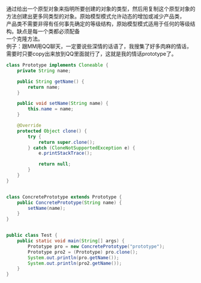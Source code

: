 通过给出一个原型对象来指明所要创建的对象的类型，然后用复制这个原型对象的方法创建出更多同类型的对象。原始模型模式允许动态的增加或减少产品类，  
产品类不需要非得有任何事先确定的等级结构，原始模型模式适用于任何的等级结构。缺点是每一个类都必须配备  
一个克隆方法。  
例子：跟MM用QQ聊天，一定要说些深情的话语了，我搜集了好多肉麻的情话，需要时只要copy出来放到QQ里面就行了，这就是我的情话prototype了。

```java
class Prototype implements Cloneable {
    private String name;

    public String getName() {
        return name;
    }

    public void setName(String name) {
        this.name = name;
    }

    @Override
    protected Object clone() {
        try {
            return super.clone();
        } catch (CloneNotSupportedException e) {
            e.printStackTrace();

            return null;
        }
    }
}


class ConcretePrototype extends Prototype {
    public ConcretePrototype(String name) {
        setName(name);
    }
}


public class Test {
    public static void main(String[] args) {
        Prototype pro = new ConcretePrototype("prototype");
        Prototype pro2 = (Prototype) pro.clone();
        System.out.println(pro.getName());
        System.out.println(pro2.getName());
    }
}

```